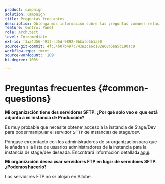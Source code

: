 ```yaml
---
product: campaign
solution: Campaign
title: Preguntas frecuentes
description: Obtenga más información sobre las preguntas comunes relacionadas con la administración de SFTP.
feature: Control Panel
role: Architect
level: Intermediate
exl-id: f3aa4d56-491f-4d5d-9892-9bbafd6b1a50
source-git-commit: 4fc34b07b497c743e2ca6c182e68d6ea5c180ac9
workflow-type: tm+mt
source-wordcount: '109'
ht-degree: 100%

---
```


# Preguntas frecuentes {#common-questions}

**Mi organización tiene dos servidores SFTP. ¿Por qué solo veo el que está adjunto a mi instancia de Producción?**

Es muy probable que necesite obtener acceso a la instancia de Stage/Dev para poder manipular el servidor SFTP de instancias de stage/dev.

Póngase en contacto con los administradores de su organización para que le añadan a la lista de usuarios administradores de la instancia para la instancia de stage/dev deseada. Encontrará información detallada [aquí](../../discover/using/managing-permissions.md).

**Mi organización desea usar servidores FTP en lugar de servidores SFTP. ¿Podemos hacerlo?**

Los servidores FTP no se alojan en Adobe.
